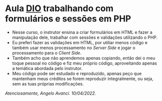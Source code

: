 # Aula [DIO](https://web.dio.me/course/aprenda-a-criar-formularios-com-condicionais-e-sessoes-com-php/learning/9b2be704-24aa-4d08-b612-7ba20d2adebe/?back=/browse) trabalhando com formulários e sessões em PHP

* Nesse curso, o instrutor ensina a criar formulários em HTML e fazer a manipulação dele, trabalhar com sessões e validações utilizando o PHP.
* Eu preferi fazer as validações em HTML, por utiliar menos código e também usar menos processamento no _Server Side_ e jogar o processamento para o _Client Side_.
* Também acho que não aprendemos apenas copiando, então dei o meu toque pessoal no código e fiz meu próprio código, aproveitando apenas a temática abordada pelo instrutor.
* Meu código pode ser estudado e reproduzido, apenas peço que mantenham meus créditos se forem reproduzir integralmente, ou seja, sem as tuas próprias modificações.

_Atenciosamente, Angelo Avanci. 10/04/2022._